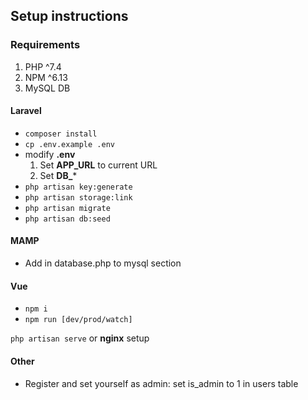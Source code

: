 ## Setup instructions
### Requirements
1. PHP ^7.4
2. NPM ^6.13
3. MySQL DB

#### Laravel
- `composer install`
- `cp .env.example .env`
- modify **.env**
    1. Set **APP_URL** to current URL
    2. Set **DB_***
- `php artisan key:generate`
- `php artisan storage:link`
- `php artisan migrate`
- `php artisan db:seed`

#### MAMP
- Add in database.php to mysql section


#### Vue
- `npm i`
- `npm run [dev/prod/watch]`

`php artisan serve` or **nginx** setup

#### Other
- Register and set yourself as admin: set is_admin to 1 in users table

